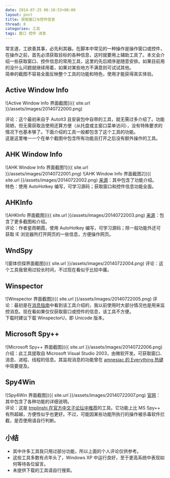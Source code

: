 ```yaml
---
date: 2014-07-25 06:10:53+08:00
layout: post
title: 获取窗口与控件信息
thread: 8
categories: 工具
tags: 窗口 控件 消息
---
```

常言道，工欲善其事，必先利其器。在脚本中常见的一种操作是操作窗口或控件，在操作之前，首先必须获取目标的各种信息，这时就要用上辅助工具了。本文会介绍一些获取窗口、控件信息的常用工具，这里的先后顺序是随意安排。如果目前用的没什么问题就继续用着，如果对某些地方不满意则可试试其他。  
简单的截图不容易全面反映整个工具的功能和特色，使用才能获得真实体验。

## Active Window Info
![Active Window Info 界面截图]({{ site.url }}/assets/images/20140722000.png)

评论：这个最初来自于 AutoIt3 且安装包中自带的工具，就无需过多介绍了。功能简陋，但无需获取且使用还算方便（从托盘或主窗口菜单访问），没有特殊要求的情况下也基本够了。下面介绍的工具一般都包含了这个工具的功能。  
这是这里唯一一个在单个截图中包含所有功能且打开之后没有额外操作的工具。

## AHK Window Info
![AHK Window Info 界面截图1]({{ site.url }}/assets/images/20140722001.png)
![AHK Window Info 界面截图2]({{ site.url }}/assets/images/20140722002.png)
[来源](http://www.autohotkey.com/forum/topic8976.html)：其中包含了功能介绍。  
特色：使用 AutoHotkey 编写，可学习源码；获取窗口和控件信息功能全面。

## AHKInfo
![AHKInfo 界面截图]({{ site.url }}/assets/images/20140722003.png)
[来源](http://ahk8.com/thread-4010.html)：包含了更多截图和介绍。  
评论：作者星雨朝霞，使用 AutoHotkey 编写，可学习源码；除一般功能外还可获取 IE 浏览器所打开网页的一些信息，方便操作网页。

## WndSpy
![窗体侦探界面截图]({{ site.url }}/assets/images/20140722004.png)
评论：这个工具我曾用过较长时间，不过现在看似乎比较中庸。

## Winspector
![Winspector 界面截图]({{ site.url }}/assets/images/20140722005.png)
评论：最初是在[消息指南](http://ahkcn.github.io/docs/misc/SendMessage.htm)中看到该工具介绍的，我以前使用时大部分情况也是用来监控消息。现在看如果仅仅获取窗口或控件的信息，该工具不方便。  
下载时建议下载 WinspectorU，即 Unicode 版本。

## Microsoft Spy++
![Microsoft Spy++ 界面截图]({{ site.url }}/assets/images/20140722006.png)
介绍：此工具提取自 Microsoft Visual Studio 2003，由微软开发。可获取窗口、消息、进程、线程的信息。其监视消息的功能曾在 [amnesiac 的 Everything 热键](http://amnesiac10.github.io/2014/08/12/my-hotkey-for-everything.html)中简要提及。

## Spy4Win
![Spy4Win 界面截图]({{ site.url }}/assets/images/20140722007.png)
[官网](http://www.ccrun.com/spy4win/)：其中包含了各种功能的详细说明。  
 评论：这是 [tmplinshi 在官方中文子论坛中推荐](http://ahkscript.org/boards/viewtopic.php?f=30&t=1497)的工具。它功能上比 MS Spy++ 有所超越，方便性似乎也更好。不过，可能因某些功能所执行的操作被杀毒软件拦截，是否使用请自行判断。

## 小结
* 其中许多工具我只用过部分功能，所以上面的个人评论仅供参考。
* 这些工具多数有点年头了，Windows XP 中运行良好，至于更高系统中表现如何等待各位留言。
* 未提供下载的工具请自行搜索。
